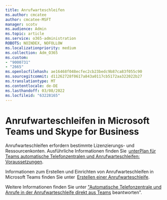 ```yaml
---
title: Anrufwarteschleifen
ms.author: cmcatee
author: cmcatee-MSFT
manager: scotv
ms.audience: Admin
ms.topic: article
ms.service: o365-administration
ROBOTS: NOINDEX, NOFOLLOW
ms.localizationpriority: medium
ms.collection: Adm_O365
ms.custom:
- "9000731"
- "2665"
ms.openlocfilehash: ae16468f048ecfec2cb23bedc9b87ca83f055c90
ms.sourcegitcommit: d11262728f0617a843a0117cb5172aa322022b27
ms.translationtype: MT
ms.contentlocale: de-DE
ms.lasthandoff: 03/08/2022
ms.locfileid: "63228165"
---
```

# <a name="call-queues-in-microsoft-teams-and-skype-for-business"></a>Anrufwarteschleifen in Microsoft Teams und Skype for Business 

Anrufwarteschleifen erfordern bestimmte Lizenzierungs- und Ressourcenkonten. Ausführliche Informationen finden Sie  [unterPlan für Teams automatische Telefonzentralen und Anrufwarteschleifen: Voraussetzungen](https://docs.microsoft.com/microsoftteams/plan-auto-attendant-call-queue#prerequisites). 

Informationen zum Erstellen und Einrichten von Anrufwarteschleifen in Microsoft Teams finden Sie unter  [Erstellen einer Anrufwarteschleife](https://docs.microsoft.com/microsoftteams/create-a-phone-system-call-queue). 

Weitere Informationen finden Sie unter ["Automatische Telefonzentrale und Anrufe in der Anrufwarteschleife direkt aus Teams](https://docs.microsoft.com/microsoftteams/answer-auto-attendant-and-call-queue-calls) beantworten". 